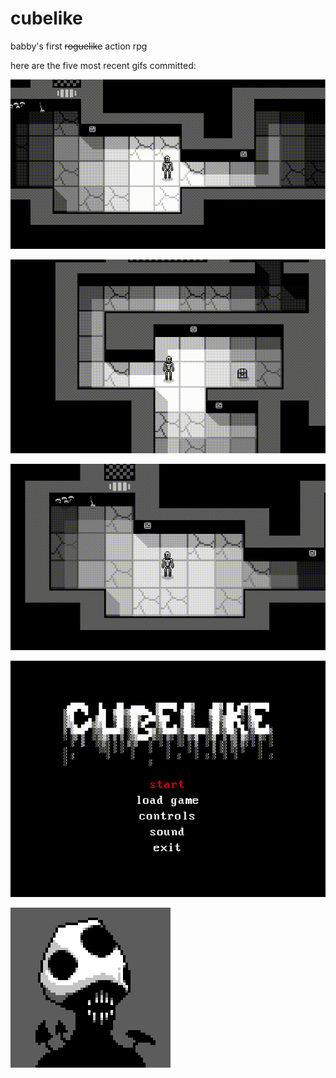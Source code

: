 # cubelike
babby's first ~~roguelike~~ action rpg 

here are the five most recent gifs committed:

![98_grid_based_movement.gif](gifs/98_grid_based_movement.gif?raw=true "98_grid_based_movement")

![97_dynamic_lighting_2.gif](gifs/97_dynamic_lighting_2.gif?raw=true "97_dynamic_lighting_2")

![96_dynamic_lighting.gif](gifs/96_dynamic_lighting.gif?raw=true "96_dynamic_lighting")

![95_new_font.gif](gifs/95_new_font.gif?raw=true "95_new_font")

![94_basileus.gif](gifs/94_basileus.gif?raw=true "94_basileus")

